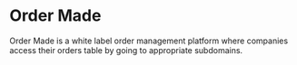 # Order Made

Order Made is a white label order management platform where companies access their orders table
by going to appropriate subdomains.
